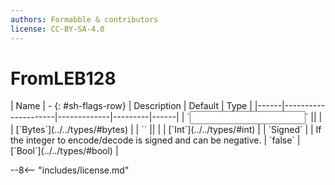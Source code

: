 ```yaml
---
authors: Formabble & contributors
license: CC-BY-SA-4.0
---
```



# FromLEB128

<div class="sh-parameters" markdown="1">
| Name | - {: #sh-flags-row} | Description | Default | Type |
|------|---------------------|-------------|---------|------|
| `<input>` || | | [`Bytes`](../../types/#bytes) |
| `<output>` || | | [`Int`](../../types/#int) |
| `Signed` |  | If the integer to encode/decode is signed and can be negative. | `false` | [`Bool`](../../types/#bool) |

</div>



--8<-- "includes/license.md"

